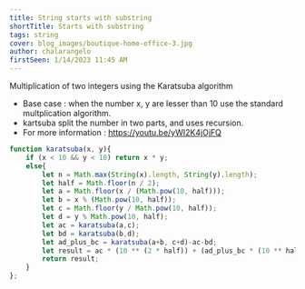 ```yaml
---
title: String starts with substring
shortTitle: Starts with substring
tags: string
cover: blog_images/boutique-home-office-3.jpg
author: chalarangelo
firstSeen: 1/14/2023 11:45 AM
---
```


Multiplication of two integers using the Karatsuba algorithm 

- Base case : when the number x, y are lesser than 10 use the standard multplication algorithm.
- kartsuba split the number in two parts, and uses recursion.
- For more information : https://youtu.be/yWI2K4jOjFQ

```js
function karatsuba(x, y){
    if (x < 10 && y < 10) return x * y;
    else{
        let n = Math.max(String(x).length, String(y).length);
        let half = Math.floor(n / 2);
        let a = Math.floor(x / (Math.pow(10, half)));
        let b = x % (Math.pow(10, half));
        let c = Math.floor(y / Math.pow(10, half));
        let d = y % Math.pow(10, half);
        let ac = karatsuba(a,c);
        let bd = karatsuba(b,d);
        let ad_plus_bc = karatsuba(a+b, c+d)-ac-bd;
        let result = ac * (10 ** (2 * half)) + (ad_plus_bc * (10 ** half)) + bd;
        return result;
    }
};
```